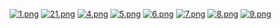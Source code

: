 [![1.png](https://i.postimg.cc/0y4SWZmQ/1.png)](https://postimg.cc/9DGzzdL5)
[![21.png](https://i.postimg.cc/2545Qx7g/21.png)](https://postimg.cc/f3RZZmFv)
[![4.png](https://i.postimg.cc/3JcWYNwf/4.png)](https://postimg.cc/hfVK0STV)
[![5.png](https://i.postimg.cc/3rZv53pz/5.png)](https://postimg.cc/w37vD8wk)
[![6.png](https://i.postimg.cc/RVsJhGgR/6.png)](https://postimg.cc/PPD5Fbsp)
[![7.png](https://i.postimg.cc/sgbB9xdG/7.png)](https://postimg.cc/gxqkGY0G)
[![8.png](https://i.postimg.cc/pd8m0vRG/8.png)](https://postimg.cc/d7sQ1z7r)
[![9.png](https://i.postimg.cc/85mjSbFL/9.png)](https://postimg.cc/LYhHkL3s)
